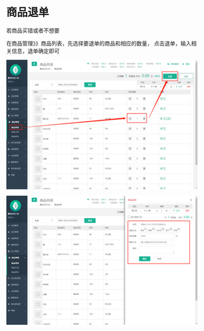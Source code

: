 # 商品退单

若商品买错或者不想要   

在商品管理》》商品列表，先选择要退单的商品和相应的数量，  点击退单，输入相关信息，退单确定即可

![](../.gitbook/assets/1%20%2832%29.png)

![](../.gitbook/assets/2%20%2820%29.png)


